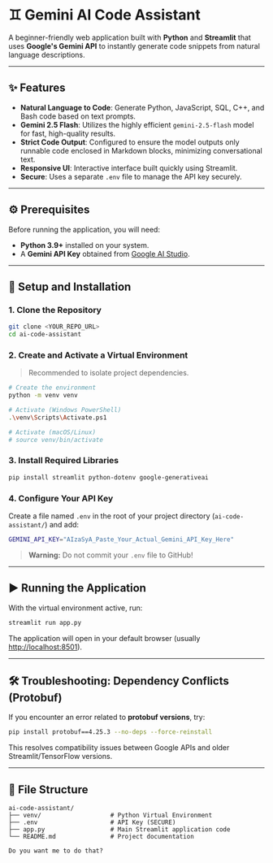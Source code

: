 # ♊ Gemini AI Code Assistant

A beginner-friendly web application built with **Python** and **Streamlit** that uses **Google's Gemini API** to instantly generate code snippets from natural language descriptions.

---

## ✨ Features

* **Natural Language to Code**: Generate Python, JavaScript, SQL, C++, and Bash code based on text prompts.
* **Gemini 2.5 Flash**: Utilizes the highly efficient `gemini-2.5-flash` model for fast, high-quality results.
* **Strict Code Output**: Configured to ensure the model outputs only runnable code enclosed in Markdown blocks, minimizing conversational text.
* **Responsive UI**: Interactive interface built quickly using Streamlit.
* **Secure**: Uses a separate `.env` file to manage the API key securely.

---

## ⚙️ Prerequisites

Before running the application, you will need:

* **Python 3.9+** installed on your system.
* A **Gemini API Key** obtained from [Google AI Studio](https://studio.google.com/).

---

## 🚀 Setup and Installation

### 1. Clone the Repository

```bash
git clone <YOUR_REPO_URL>
cd ai-code-assistant
```

### 2. Create and Activate a Virtual Environment

> Recommended to isolate project dependencies.

```bash
# Create the environment
python -m venv venv

# Activate (Windows PowerShell)
.\venv\Scripts\Activate.ps1

# Activate (macOS/Linux)
# source venv/bin/activate
```

### 3. Install Required Libraries

```bash
pip install streamlit python-dotenv google-generativeai
```

### 4. Configure Your API Key

Create a file named `.env` in the root of your project directory (`ai-code-assistant/`) and add:

```bash
GEMINI_API_KEY="AIzaSyA_Paste_Your_Actual_Gemini_API_Key_Here"
```

> **Warning:** Do not commit your `.env` file to GitHub!

---

## ▶️ Running the Application

With the virtual environment active, run:

```bash
streamlit run app.py
```

The application will open in your default browser (usually [http://localhost:8501](http://localhost:8501)).

---

## 🛠️ Troubleshooting: Dependency Conflicts (Protobuf)

If you encounter an error related to **protobuf versions**, try:

```bash
pip install protobuf==4.25.3 --no-deps --force-reinstall
```

This resolves compatibility issues between Google APIs and older Streamlit/TensorFlow versions.

---

## 📂 File Structure

```
ai-code-assistant/
├── venv/                   # Python Virtual Environment
├── .env                    # API Key (SECURE)
├── app.py                  # Main Streamlit application code
└── README.md               # Project documentation

Do you want me to do that?
